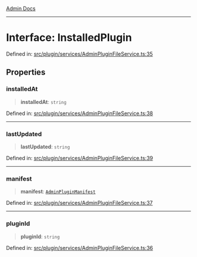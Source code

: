 [Admin Docs](/)

***

# Interface: InstalledPlugin

Defined in: [src/plugin/services/AdminPluginFileService.ts:35](https://github.com/PalisadoesFoundation/talawa-admin/blob/main/src/plugin/services/AdminPluginFileService.ts#L35)

## Properties

### installedAt

> **installedAt**: `string`

Defined in: [src/plugin/services/AdminPluginFileService.ts:38](https://github.com/PalisadoesFoundation/talawa-admin/blob/main/src/plugin/services/AdminPluginFileService.ts#L38)

***

### lastUpdated

> **lastUpdated**: `string`

Defined in: [src/plugin/services/AdminPluginFileService.ts:39](https://github.com/PalisadoesFoundation/talawa-admin/blob/main/src/plugin/services/AdminPluginFileService.ts#L39)

***

### manifest

> **manifest**: [`AdminPluginManifest`](../../../../utils/adminPluginInstaller/interfaces/AdminPluginManifest.md)

Defined in: [src/plugin/services/AdminPluginFileService.ts:37](https://github.com/PalisadoesFoundation/talawa-admin/blob/main/src/plugin/services/AdminPluginFileService.ts#L37)

***

### pluginId

> **pluginId**: `string`

Defined in: [src/plugin/services/AdminPluginFileService.ts:36](https://github.com/PalisadoesFoundation/talawa-admin/blob/main/src/plugin/services/AdminPluginFileService.ts#L36)
